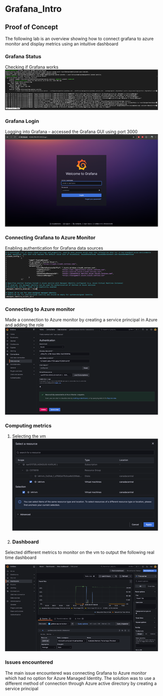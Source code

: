 # Grafana_Intro

## Proof of Concept
The following lab is an overview showing how to connect grafana to azure monitor and display metrics using an intuitive dashboard

### Grafana Status

Checking if Grafana works
![Grafana status](status.png)

### Grafana Login

Logging into Grafana – accessed the Grafana GUI using port 3000
![Grafana login page](login.png)

### Connecting Grafana to Azure Monitor

Enabling authentication for Grafana data sources
![Authentication](auth.png)

### Connecting to Azure monitor

Made a connection to Azure monitor by creating a service principal in Azure and adding the role
![Service Principal grafana Connection](Connection.png)

### Computing metrics

1. Selecting the vm
![Selecting the vm resource](vm.png)

2. ### Dashboard

Selected different metrics to monitor on the vm to output the following real time dashboard

![Dashboard](Dashboard.png)

### Issues encountered

The main issue encountered was connecting Grafana to Azure monitor which had no option for Azure Managed Identity. The solution was to use a different method of connection through Azure active directory by creating a service principal